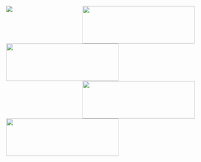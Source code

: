 [<img align="right" width="300" height="100" src="https://i.imgur.com/HlpOH0C.jpg">](https://payhip.com/BlunderHunter)[<img align="left" width="300" height="100" src="https://i.imgur.com/GNoJdNN.jpg">](FAQ.md)

[<img align="right" width="300" height="100" src="https://i.imgur.com/sSsFPeH.jpg">](https://www.youtube.com/channel/UC8v7NiZJeArSb03ukf86bKA) [<img align="left" width="300" height="100" src="https://i.imgur.com/5w9Ynsj.png">](https://www.twitch.tv/blunderhunter)

[<img src="https://i.imgur.com/khmrS9G.jpg">](https://twitter.com/BlunderHunter1)
